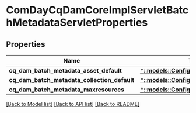 # ComDayCqDamCoreImplServletBatchMetadataServletProperties

## Properties
Name | Type | Description | Notes
------------ | ------------- | ------------- | -------------
**cq_dam_batch_metadata_asset_default** | [***::models::ConfigNodePropertyArray**](configNodePropertyArray.md) |  | [optional] 
**cq_dam_batch_metadata_collection_default** | [***::models::ConfigNodePropertyArray**](configNodePropertyArray.md) |  | [optional] 
**cq_dam_batch_metadata_maxresources** | [***::models::ConfigNodePropertyInteger**](configNodePropertyInteger.md) |  | [optional] 

[[Back to Model list]](../README.md#documentation-for-models) [[Back to API list]](../README.md#documentation-for-api-endpoints) [[Back to README]](../README.md)


